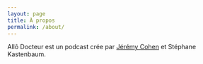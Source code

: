 ```yaml
---
layout: page
title: À propos
permalink: /about/
---
```


Allô Docteur est un podcast crée par [Jérémy Cohen](https://jeremy-e-cohen.jimdofree.com) et
Stéphane Kastenbaum.

